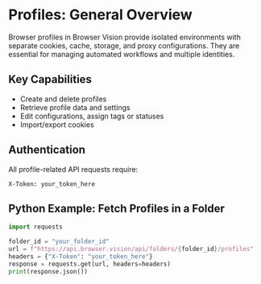 # Profiles: General Overview

Browser profiles in Browser Vision provide isolated environments with separate cookies, cache, storage, and proxy configurations. They are essential for managing automated workflows and multiple identities.

## Key Capabilities

* Create and delete profiles
* Retrieve profile data and settings
* Edit configurations, assign tags or statuses
* Import/export cookies

## Authentication

All profile-related API requests require:

```
X-Token: your_token_here
```

## Python Example: Fetch Profiles in a Folder

```python
import requests

folder_id = "your_folder_id"
url = f"https://api.browser.vision/api/folders/{folder_id}/profiles"
headers = {"X-Token": "your_token_here"}
response = requests.get(url, headers=headers)
print(response.json())
```